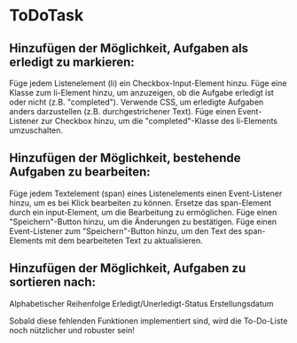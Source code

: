 # ToDoTask

## Hinzufügen der Möglichkeit, Aufgaben als erledigt zu markieren:

Füge jedem Listenelement (li) ein Checkbox-Input-Element hinzu.
Füge eine Klasse zum li-Element hinzu, um anzuzeigen, ob die Aufgabe erledigt ist oder nicht (z.B. "completed").
Verwende CSS, um erledigte Aufgaben anders darzustellen (z.B. durchgestrichener Text).
Füge einen Event-Listener zur Checkbox hinzu, um die "completed"-Klasse des li-Elements umzuschalten.

## Hinzufügen der Möglichkeit, bestehende Aufgaben zu bearbeiten:

Füge jedem Textelement (span) eines Listenelements einen Event-Listener hinzu, um es bei Klick bearbeiten zu können.
Ersetze das span-Element durch ein input-Element, um die Bearbeitung zu ermöglichen.
Füge einen "Speichern"-Button hinzu, um die Änderungen zu bestätigen.
Füge einen Event-Listener zum "Speichern"-Button hinzu, um den Text des span-Elements mit dem bearbeiteten Text zu aktualisieren.

## Hinzufügen der Möglichkeit, Aufgaben zu sortieren nach:

Alphabetischer Reihenfolge
Erledigt/Unerledigt-Status
Erstellungsdatum

Sobald diese fehlenden Funktionen implementiert sind, wird die To-Do-Liste noch nützlicher und robuster sein!
